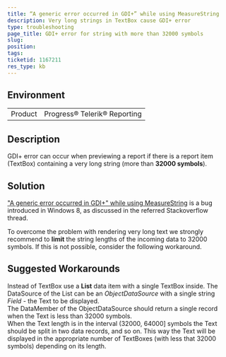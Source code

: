 ```yaml
---
title: “A generic error occurred in GDI+” while using MeasureString
description: Very long strings in TextBox cause GDI+ error
type: troubleshooting
page_title: GDI+ error for string with more than 32000 symbols
slug: 
position: 
tags: 
ticketid: 1167211
res_type: kb
---
```


## Environment
<table>
	<tr>
		<td>Product</td>
		<td>Progress® Telerik® Reporting </td>
	</tr>
</table>


## Description
GDI+ error can occur when previewing a report if there is a report item (TextBox) containing a very long string (more than __32000 symbols__).

## Solution
["A generic error occurred in GDI+" while using MeasureString](https://stackoverflow.com/questions/30556042/a-generic-error-occurred-in-gdi-while-using-measurestring) is a bug introduced in Windows 8, as discussed in the referred Stackoverflow thread. 
  
To overcome the problem with rendering very long text we strongly recommend to **limit** the string lengths of the incoming data to 32000 symbols.
If this is not possible, consider the following workaround.

## Suggested Workarounds
Instead of TextBox use a **List** data item with a single TextBox inside. The DataSource of the List can be an _ObjectDataSource_ with a single string _Field_ - the Text to be displayed.  
The DataMember of the ObjectDataSource should return a single record when the Text is less than 32000 symbols.  
When the Text length is in the interval (32000, 64000\] symbols the Text should be split in two data records, and so on. 
This way the Text will be displayed in the appropriate number of TextBoxes (with less that 32000 symbols) depending on its length.
